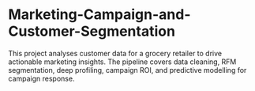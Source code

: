 # Marketing-Campaign-and-Customer-Segmentation
This project analyses customer data for a grocery retailer to drive actionable marketing insights. The pipeline covers data cleaning, RFM segmentation, deep profiling, campaign ROI, and predictive modelling for campaign response.
